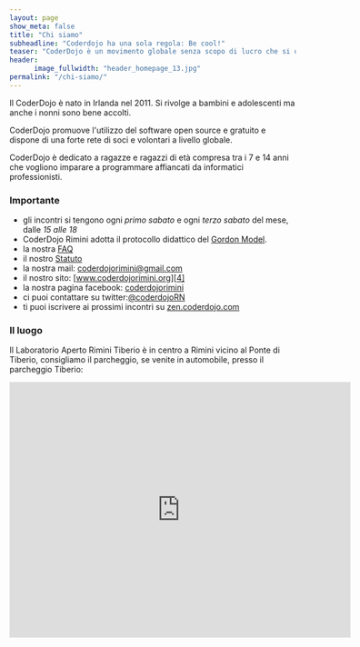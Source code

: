 ```yaml
---
layout: page
show_meta: false
title: "Chi siamo"
subheadline: "Coderdojo ha una sola regola: Be cool!"
teaser: "CoderDojo è un movimento globale senza scopo di lucro che si occupa dei istituire dei club e organizzare incontri gratuiti per insegnare ai giovani a programmare"
header:
      image_fullwidth: "header_homepage_13.jpg"
permalink: "/chi-siamo/"
---
```

Il CoderDojo è nato in Irlanda nel 2011. Si rivolge a bambini e adolescenti ma anche i nonni sono bene accolti.

CoderDojo promuove l'utilizzo del software open source e gratuito e dispone di una forte rete di soci e volontari a livello globale.

CoderDojo è dedicato a ragazze e ragazzi di età compresa tra i 7 e 14 anni che vogliono imparare a programmare affiancati da informatici professionisti.

### Importante

* gli incontri si tengono ogni *primo sabato* e ogni *terzo sabato* del mese, dalle *15 alle 18*
* CoderDojo Rimini adotta il protocollo didattico del [Gordon Model][1].
* la nostra [FAQ][2]
* il nostro [Statuto][3]
* la nostra mail: coderdojorimini@gmail.com
* il nostro sito: [www.coderdojorimini.org][4]
* la nostra pagina facebook: [coderdojorimini][5]
* ci puoi contattare su twitter:[@coderdojoRN][6]
* ti puoi iscrivere ai prossimi incontri su [zen.coderdojo.com][7]


### Il luogo

Il Laboratorio Aperto Rimini Tiberio è in centro a Rimini vicino al Ponte di Tiberio, consigliamo il parcheggio, se venite in automobile, presso il parcheggio Tiberio:

<iframe src="https://www.google.com/maps/embed?pb=!1m18!1m12!1m3!1d2866.959361511206!2d12.564301251683695!3d44.06354777900686!2m3!1f0!2f0!3f0!3m2!1i1024!2i768!4f13.1!3m3!1m2!1s0x132cc336cd47bf51%3A0xe581edc948251a2e!2sLaboratorio+Aperto+Rimini+Tiberio!5e0!3m2!1sen!2sit!4v1537536736653" width="600" height="450" frameborder="0" style="border:0" allowfullscreen></iframe>



[1]: https://github.com/gordonway/coderDojoTools
[2]: https://www.coderdojorimini.org/chi-siamo/domande-frequenti/
[3]: https://coderdojo.com/reporting-governance/
[4]: https://www.coderdojorimini.org
[5]: https://www.facebook.com/coderdojorimini/
[6]: https://twitter.com/coderdojoRN
[7]: https://zen.coderdojo.com/dojos/it/emilia-romagna/rimini-province-of-rimini/rimini
[8]: https://www.riminiinnovationsquare.com/coderdojo-rimini/
